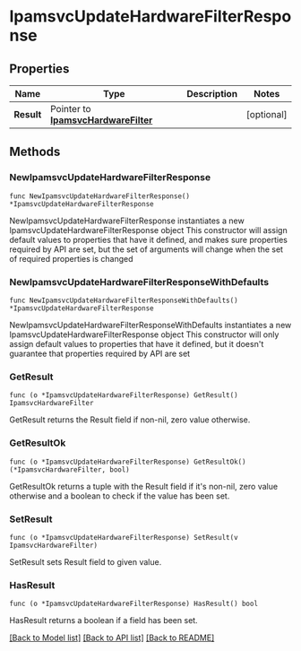 # IpamsvcUpdateHardwareFilterResponse

## Properties

Name | Type | Description | Notes
------------ | ------------- | ------------- | -------------
**Result** | Pointer to [**IpamsvcHardwareFilter**](IpamsvcHardwareFilter.md) |  | [optional] 

## Methods

### NewIpamsvcUpdateHardwareFilterResponse

`func NewIpamsvcUpdateHardwareFilterResponse() *IpamsvcUpdateHardwareFilterResponse`

NewIpamsvcUpdateHardwareFilterResponse instantiates a new IpamsvcUpdateHardwareFilterResponse object
This constructor will assign default values to properties that have it defined,
and makes sure properties required by API are set, but the set of arguments
will change when the set of required properties is changed

### NewIpamsvcUpdateHardwareFilterResponseWithDefaults

`func NewIpamsvcUpdateHardwareFilterResponseWithDefaults() *IpamsvcUpdateHardwareFilterResponse`

NewIpamsvcUpdateHardwareFilterResponseWithDefaults instantiates a new IpamsvcUpdateHardwareFilterResponse object
This constructor will only assign default values to properties that have it defined,
but it doesn't guarantee that properties required by API are set

### GetResult

`func (o *IpamsvcUpdateHardwareFilterResponse) GetResult() IpamsvcHardwareFilter`

GetResult returns the Result field if non-nil, zero value otherwise.

### GetResultOk

`func (o *IpamsvcUpdateHardwareFilterResponse) GetResultOk() (*IpamsvcHardwareFilter, bool)`

GetResultOk returns a tuple with the Result field if it's non-nil, zero value otherwise
and a boolean to check if the value has been set.

### SetResult

`func (o *IpamsvcUpdateHardwareFilterResponse) SetResult(v IpamsvcHardwareFilter)`

SetResult sets Result field to given value.

### HasResult

`func (o *IpamsvcUpdateHardwareFilterResponse) HasResult() bool`

HasResult returns a boolean if a field has been set.


[[Back to Model list]](../README.md#documentation-for-models) [[Back to API list]](../README.md#documentation-for-api-endpoints) [[Back to README]](../README.md)


